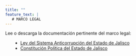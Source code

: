 ```yaml
---
title: ""
feature_text: |
   # MARCO LEGAL
---
```


<p></p>

Lee o descarga la documentación pertinente del marco legal:  
<p></p>

<ul><li style="margin-left: 25px"><a href = "/documentos/Ley_del_Sistema_Anticorrupcion_del_Estado_de_Jalisco.pdf">Ley del Sistema Anticorrupción del Estado de Jalisco</a></li>
	<li style="margin-left: 25px"><a href = "/documentos/Constitucion_Politica_del_Estado_de_Jalisco.pdf">Constitución Política del Estado de Jalisco</a></li>
</ul>


<p></p>
<p></p>
<p></p>
<p></p>